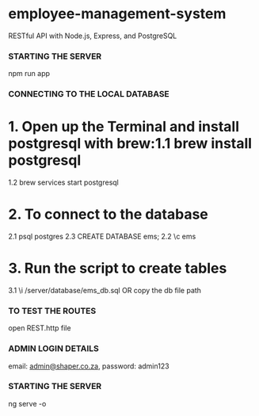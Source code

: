 # employee-management-system
RESTful API with Node.js, Express, and PostgreSQL

### STARTING THE SERVER
npm run app

### CONNECTING TO THE LOCAL DATABASE
# 1. Open up the Terminal and install postgresql with brew:1.1 brew install postgresql
1.2 brew services start postgresql
# 2. To connect to the database
2.1 psql postgres
2.3 CREATE DATABASE ems;
2.2 \c ems
# 3. Run the script to create tables
3.1 \i /server/database/ems_db.sql OR copy the db file path


### TO TEST THE ROUTES
open REST.http file


### ADMIN LOGIN DETAILS
email: admin@shaper.co.za,
password: admin123


### STARTING THE SERVER
ng serve -o
